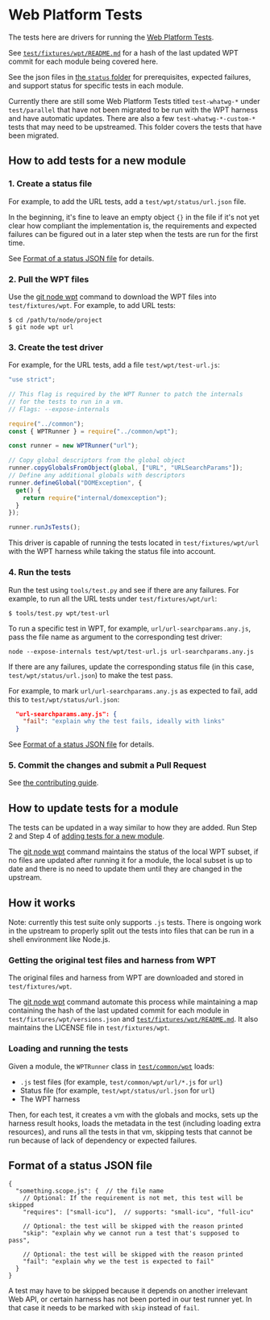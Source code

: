 # Web Platform Tests

The tests here are drivers for running the [Web Platform Tests][].

See [`test/fixtures/wpt/README.md`][] for a hash of the last updated WPT commit
for each module being covered here.

See the json files in [the `status` folder](./status) for prerequisites,
expected failures, and support status for specific tests in each module.

Currently there are still some Web Platform Tests titled `test-whatwg-*` under
`test/parallel` that have not been migrated to be run with the WPT harness and
have automatic updates. There are also a few `test-whatwg-*-custom-*` tests that
may need to be upstreamed. This folder covers the tests that have been migrated.

<a id="add-tests"></a>

## How to add tests for a new module

### 1. Create a status file

For example, to add the URL tests, add a `test/wpt/status/url.json` file.

In the beginning, it's fine to leave an empty object `{}` in the file if it's
not yet clear how compliant the implementation is, the requirements and expected
failures can be figured out in a later step when the tests are run for the first
time.

See [Format of a status JSON file](#status-format) for details.

### 2. Pull the WPT files

Use the [git node wpt][] command to download the WPT files into
`test/fixtures/wpt`. For example, to add URL tests:

```text
$ cd /path/to/node/project
$ git node wpt url
```

### 3. Create the test driver

For example, for the URL tests, add a file `test/wpt/test-url.js`:

```js
"use strict";

// This flag is required by the WPT Runner to patch the internals
// for the tests to run in a vm.
// Flags: --expose-internals

require("../common");
const { WPTRunner } = require("../common/wpt");

const runner = new WPTRunner("url");

// Copy global descriptors from the global object
runner.copyGlobalsFromObject(global, ["URL", "URLSearchParams"]);
// Define any additional globals with descriptors
runner.defineGlobal("DOMException", {
  get() {
    return require("internal/domexception");
  }
});

runner.runJsTests();
```

This driver is capable of running the tests located in `test/fixtures/wpt/url`
with the WPT harness while taking the status file into account.

### 4. Run the tests

Run the test using `tools/test.py` and see if there are any failures. For
example, to run all the URL tests under `test/fixtures/wpt/url`:

```text
$ tools/test.py wpt/test-url
```

To run a specific test in WPT, for example, `url/url-searchparams.any.js`, pass
the file name as argument to the corresponding test driver:

```text
node --expose-internals test/wpt/test-url.js url-searchparams.any.js
```

If there are any failures, update the corresponding status file (in this case,
`test/wpt/status/url.json`) to make the test pass.

For example, to mark `url/url-searchparams.any.js` as expected to fail, add this
to `test/wpt/status/url.json`:

```json
  "url-searchparams.any.js": {
    "fail": "explain why the test fails, ideally with links"
  }
```

See [Format of a status JSON file](#status-format) for details.

### 5. Commit the changes and submit a Pull Request

See [the contributing guide](../../CONTRIBUTING.md).

## How to update tests for a module

The tests can be updated in a way similar to how they are added. Run Step 2 and
Step 4 of [adding tests for a new module](#add-tests).

The [git node wpt][] command maintains the status of the local WPT subset, if no
files are updated after running it for a module, the local subset is up to date
and there is no need to update them until they are changed in the upstream.

## How it works

Note: currently this test suite only supports `.js` tests. There is ongoing work
in the upstream to properly split out the tests into files that can be run in a
shell environment like Node.js.

### Getting the original test files and harness from WPT

The original files and harness from WPT are downloaded and stored in
`test/fixtures/wpt`.

The [git node wpt][] command automate this process while maintaining a map
containing the hash of the last updated commit for each module in
`test/fixtures/wpt/versions.json` and [`test/fixtures/wpt/README.md`][]. It also
maintains the LICENSE file in `test/fixtures/wpt`.

### Loading and running the tests

Given a module, the `WPTRunner` class in [`test/common/wpt`](../common/wpt.js)
loads:

- `.js` test files (for example, `test/common/wpt/url/*.js` for `url`)
- Status file (for example, `test/wpt/status/url.json` for `url`)
- The WPT harness

Then, for each test, it creates a vm with the globals and mocks, sets up the
harness result hooks, loads the metadata in the test (including loading extra
resources), and runs all the tests in that vm, skipping tests that cannot be run
because of lack of dependency or expected failures.

<a id="status-format"></a>

## Format of a status JSON file

```text
{
  "something.scope.js": {  // the file name
    // Optional: If the requirement is not met, this test will be skipped
    "requires": ["small-icu"],  // supports: "small-icu", "full-icu"

    // Optional: the test will be skipped with the reason printed
    "skip": "explain why we cannot run a test that's supposed to pass",

    // Optional: the test will be skipped with the reason printed
    "fail": "explain why we the test is expected to fail"
  }
}
```

A test may have to be skipped because it depends on another irrelevant Web API,
or certain harness has not been ported in our test runner yet. In that case it
needs to be marked with `skip` instead of `fail`.

[web platform tests]: https://github.com/web-platform-tests/wpt
[git node wpt]:
  https://github.com/nodejs/node-core-utils/blob/master/docs/git-node.md#git-node-wpt
[`test/fixtures/wpt/readme.md`]: ../fixtures/wpt/README.md
